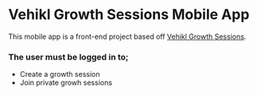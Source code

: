 # Vehikl Growth Sessions Mobile App

This mobile app is a front-end project based off [Vehikl Growth Sessions](https://github.com/vehikl/vehikl-growth-sessions).

### The user must be logged in to;
 - Create a growth session
 - Join private growh sessions

